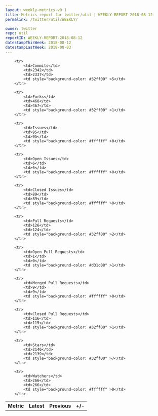 ```yaml
---
layout: weekly-metrics-v0.1
title: Metrics report for twitter/util | WEEKLY-REPORT-2018-08-12
permalink: /twitter/util/WEEKLY/

owner: twitter
repo: util
reportID: WEEKLY-REPORT-2018-08-12
datestampThisWeek: 2018-08-12
datestampLastWeek: 2018-08-03
---
```




<table style="width: 100%;">
    <tr>
        <th>Metric</th>
        <th>Latest</th>
        <th>Previous</th>
        <th>+/-</th>
    </tr>

        <tr>
            <td>Commits</td>
            <td>2342</td>
            <td>2337</td>
            <td style="background-color: #32ff00" >5</td>
        </tr>
        
        <tr>
            <td>Forks</td>
            <td>468</td>
            <td>467</td>
            <td style="background-color: #32ff00" >1</td>
        </tr>
        
        <tr>
            <td>Issues</td>
            <td>95</td>
            <td>95</td>
            <td style="background-color: #ffffff" >0</td>
        </tr>
        
        <tr>
            <td>Open Issues</td>
            <td>6</td>
            <td>6</td>
            <td style="background-color: #ffffff" >0</td>
        </tr>
        
        <tr>
            <td>Closed Issues</td>
            <td>89</td>
            <td>89</td>
            <td style="background-color: #ffffff" >0</td>
        </tr>
        
        <tr>
            <td>Pull Requests</td>
            <td>126</td>
            <td>124</td>
            <td style="background-color: #32ff00" >2</td>
        </tr>
        
        <tr>
            <td>Open Pull Requests</td>
            <td>1</td>
            <td>0</td>
            <td style="background-color: #d31c08" >1</td>
        </tr>
        
        <tr>
            <td>Merged Pull Requests</td>
            <td>9</td>
            <td>9</td>
            <td style="background-color: #ffffff" >0</td>
        </tr>
        
        <tr>
            <td>Closed Pull Requests</td>
            <td>116</td>
            <td>115</td>
            <td style="background-color: #32ff00" >1</td>
        </tr>
        
        <tr>
            <td>Stars</td>
            <td>2146</td>
            <td>2139</td>
            <td style="background-color: #32ff00" >7</td>
        </tr>
        
        <tr>
            <td>Watchers</td>
            <td>266</td>
            <td>266</td>
            <td style="background-color: #ffffff" >0</td>
        </tr>
        
</table>
